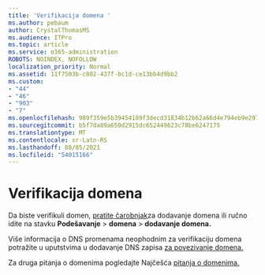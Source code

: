 ```yaml
---
title: 'Verifikacija domena '
ms.author: pebaum
author: CrystalThomasMS
ms.audience: ITPro
ms.topic: article
ms.service: o365-administration
ROBOTS: NOINDEX, NOFOLLOW
localization_priority: Normal
ms.assetid: 11f7503b-c802-437f-bc1d-ce13bb4d9bb2
ms.custom:
- "44"
- "46"
- "903"
- "7"
ms.openlocfilehash: 989f359e5b39454189f3decd31834b12b62a66d4e794eb9e2977173effb80b60
ms.sourcegitcommit: b5f7da89a650d2915dc652449623c78be6247175
ms.translationtype: MT
ms.contentlocale: sr-Latn-RS
ms.lasthandoff: 08/05/2021
ms.locfileid: "54015166"
---
```

# <a name="how-to-verify-your-domain"></a>Verifikacija domena

Da biste verifikuli domen, [pratite čarobnjak](https://admin.microsoft.com/Adminportal#/Domains/Wizard)za dodavanje domena ili ručno idite na stavku **Podešavanje**  >  **domena**  >  **dodavanje domena.**

Više informacija o DNS promenama neophodnim za verifikaciju domena potražite u uputstvima u dodavanje DNS zapisa [za povezivanje domena.](/microsoft-365/admin/get-help-with-domains/create-dns-records-at-any-dns-hosting-provider)

Za druga pitanja o domenima pogledajte Najčešća [pitanja o domenima.](/microsoft-365/admin/setup/domains-faq)
